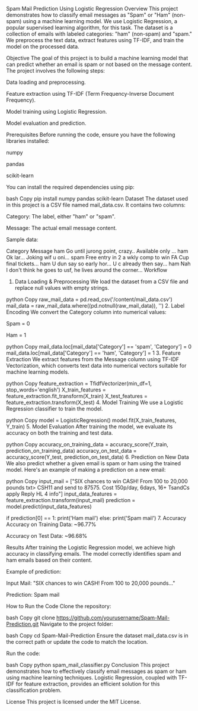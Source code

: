 Spam Mail Prediction Using Logistic Regression
Overview
This project demonstrates how to classify email messages as "Spam" or "Ham" (non-spam) using a machine learning model. We use Logistic Regression, a popular supervised learning algorithm, for this task. The dataset is a collection of emails with labeled categories: "ham" (non-spam) and "spam." We preprocess the text data, extract features using TF-IDF, and train the model on the processed data.

Objective
The goal of this project is to build a machine learning model that can predict whether an email is spam or not based on the message content. The project involves the following steps:

Data loading and preprocessing.

Feature extraction using TF-IDF (Term Frequency-Inverse Document Frequency).

Model training using Logistic Regression.

Model evaluation and prediction.

Prerequisites
Before running the code, ensure you have the following libraries installed:

numpy

pandas

scikit-learn

You can install the required dependencies using pip:

bash
Copy
pip install numpy pandas scikit-learn
Dataset
The dataset used in this project is a CSV file named mail_data.csv. It contains two columns:

Category: The label, either "ham" or "spam".

Message: The actual email message content.

Sample data:

Category	Message
ham	Go until jurong point, crazy.. Available only ...
ham	Ok lar... Joking wif u oni...
spam	Free entry in 2 a wkly comp to win FA Cup final tickets...
ham	U dun say so early hor... U c already then say...
ham	Nah I don't think he goes to usf, he lives around the corner...
Workflow
1. Data Loading & Preprocessing
We load the dataset from a CSV file and replace null values with empty strings.

python
Copy
raw_mail_data = pd.read_csv('/content/mail_data.csv')
mail_data = raw_mail_data.where((pd.notnull(raw_mail_data)), '')
2. Label Encoding
We convert the Category column into numerical values:

Spam = 0

Ham = 1

python
Copy
mail_data.loc[mail_data['Category'] == 'spam', 'Category'] = 0
mail_data.loc[mail_data['Category'] == 'ham', 'Category'] = 1
3. Feature Extraction
We extract features from the Message column using TF-IDF Vectorization, which converts text data into numerical vectors suitable for machine learning models.

python
Copy
feature_extraction = TfidfVectorizer(min_df=1, stop_words='english')
X_train_features = feature_extraction.fit_transform(X_train)
X_test_features = feature_extraction.transform(X_test)
4. Model Training
We use a Logistic Regression classifier to train the model.

python
Copy
model = LogisticRegression()
model.fit(X_train_features, Y_train)
5. Model Evaluation
After training the model, we evaluate its accuracy on both the training and test data.

python
Copy
accuracy_on_training_data = accuracy_score(Y_train, prediction_on_training_data)
accuracy_on_test_data = accuracy_score(Y_test, prediction_on_test_data)
6. Prediction on New Data
We also predict whether a given email is spam or ham using the trained model. Here's an example of making a prediction on a new email:

python
Copy
input_mail = ["SIX chances to win CASH! From 100 to 20,000 pounds txt> CSH11 and send to 87575. Cost 150p/day, 6days, 16+ TsandCs apply Reply HL 4 info"]
input_data_features = feature_extraction.transform(input_mail)
prediction = model.predict(input_data_features)

if prediction[0] == 1:
    print('Ham mail')
else:
    print('Spam mail')
7. Accuracy
Accuracy on Training Data: ~96.77%

Accuracy on Test Data: ~96.68%

Results
After training the Logistic Regression model, we achieve high accuracy in classifying emails. The model correctly identifies spam and ham emails based on their content.

Example of prediction:

Input Mail: "SIX chances to win CASH! From 100 to 20,000 pounds..."

Prediction: Spam mail

How to Run the Code
Clone the repository:

bash
Copy
git clone https://github.com/yourusername/Spam-Mail-Prediction.git
Navigate to the project folder:

bash
Copy
cd Spam-Mail-Prediction
Ensure the dataset mail_data.csv is in the correct path or update the code to match the location.

Run the code:

bash
Copy
python spam_mail_classifier.py
Conclusion
This project demonstrates how to effectively classify email messages as spam or ham using machine learning techniques. Logistic Regression, coupled with TF-IDF for feature extraction, provides an efficient solution for this classification problem.

License
This project is licensed under the MIT License.
